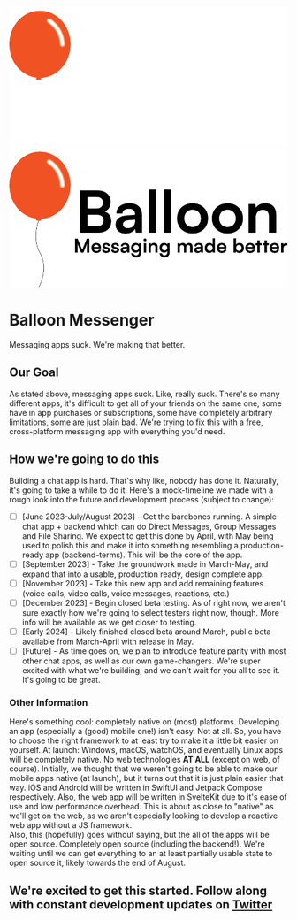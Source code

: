 ![Balloon Logo - Dark Mode Optimized](https://raw.githubusercontent.com/balloonmsgr/.github/main/profile/balloon-logo-inverted.png#gh-dark-mode-only)
![Balloon Logo - Light Mode Optimized](https://raw.githubusercontent.com/balloonmsgr/.github/main/profile/balloon-logo-full.png#gh-light-mode-only)
# Balloon Messenger
Messaging apps suck. We're making that better.
## Our Goal
As stated above, messaging apps suck. Like, really suck. There's so many different apps, it's difficult to get all of your friends on the same one, some have in app purchases or subscriptions, some have completely arbitrary limitations, some are just plain bad. We're trying to fix this with a free, cross-platform messaging app with everything you'd need.
## How we're going to do this
Building a chat app is hard. That's why like, nobody has done it. Naturally, it's going to take a while to do it. Here's a mock-timeline we made with a rough look into the future and development process (subject to change):
- [ ] [June 2023-July/August 2023] - Get the barebones running. A simple chat app + backend which can do Direct Messages, Group Messages and File Sharing. We expect to get this done by April, with May being used to polish this and make it into something resembling a production-ready app (backend-terms). This will be the core of the app.
- [ ] [September 2023] - Take the groundwork made in March-May, and expand that into a usable, production ready, design complete app.
- [ ] [November 2023] - Take this new app and add remaining features (voice calls, video calls, voice messages, reactions, etc.)
- [ ] [December 2023] - Begin closed beta testing. As of right now, we aren't sure exactly how we're going to select testers right now, though. More info will be available as we get closer to testing.
- [ ] [Early 2024] - Likely finished closed beta around March, public beta available from March-April with release in May.
- [ ] [Future] - As time goes on, we plan to introduce feature parity with most other chat apps, as well as our own game-changers. We're super excited with what we're building, and we can't wait for you all to see it. It's going to be great.
### Other Information
Here's something cool: completely native on (most) platforms.
Developing an app (especially a (good) mobile one!) isn't easy. Not at all. So, you have to choose the right framework to at least try to make it a little bit easier on yourself. At launch: Windows, macOS, watchOS, and eventually Linux apps will be completely native. No web technologies **AT ALL** (except on web, of course). Initially, we thought that we weren't going to be able to make our mobile apps native (at launch), but it turns out that it is just plain easier that way. iOS and Android will be written in SwiftUI and Jetpack Compose respectively. Also, the web app will be written in SvelteKit due to it's ease of use and low performance overhead. This is about as close to "native" as we'll get on the web, as we aren't especially looking to develop a reactive web app without a JS framework.
<br>
Also, this (hopefully) goes without saying, but the all of the apps will be open source. Completely open source (including the backend!). We're waiting until we can get everything to an at least partially usable state to open source it, likely towards the end of August.
## We're excited to get this started. Follow along with constant development updates on [Twitter](https://twitter.com/balloonmsgr)

